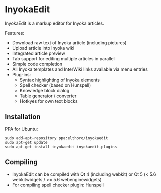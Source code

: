 # InyokaEdit
InyokaEdit is a markup editor for Inyoka articles.

Features:
* Download raw text of Inyoka article (including pictures)
* Upload article into Inyoka wiki
* Integrated article preview
* Tab support for editing multiple articles in parallel
* Simple code completion
* All Inyoka templates and InterWiki links available via menu entries
* Plug-ins:
  * Syntax highlighting of Inyoka elements
  * Spell checker (based on Hunspell)
  * Knowledge block dialog
  * Table generator / converter
  * Hotkyes for own text blocks

## Installation
PPA for Ubuntu:
```
sudo add-apt-repository ppa:elthoro/inyokaedit
sudo apt-get update
sudo apt-get install inyokaedit inyokaedit-plugins 

```

## Compiling
* InyokaEdit can be compiled with Qt 4 (including webkit) or Qt 5 (< 5.6 webkitwidgets / >= 5.6 webenginewidgets)
* For compiling spell checker plugin: Hunspell

